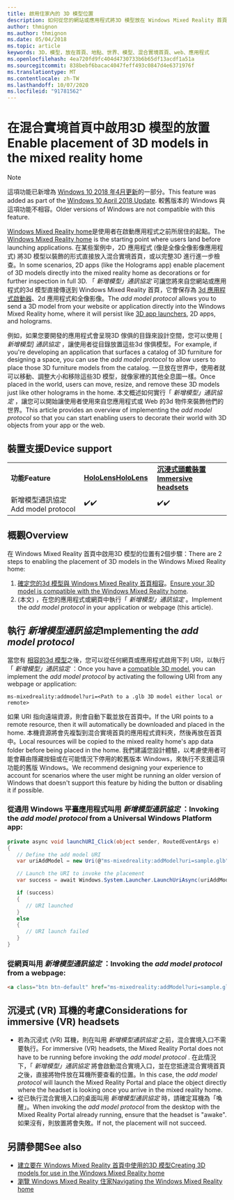 ```yaml
---
title: 啟用住家內的 3D 模型位置
description: 如何從您的網站或應用程式將3D 模型放在 Windows Mixed Reality 首頁
author: thmignon
ms.author: thmignon
ms.date: 05/04/2018
ms.topic: article
keywords: 3D，模型，放在首頁、地點、世界、模型、混合實境首頁、web、應用程式
ms.openlocfilehash: 4ea720fd9fc404d4730733b6b65df13acdf1a51a
ms.sourcegitcommit: 838bebf6bacac4047feff493c0847d4e6371976f
ms.translationtype: MT
ms.contentlocale: zh-TW
ms.lasthandoff: 10/07/2020
ms.locfileid: "91781562"
---
```

# <a name="enable-placement-of-3d-models-in-the-mixed-reality-home"></a><span data-ttu-id="d1189-104">在混合實境首頁中啟用3D 模型的放置</span><span class="sxs-lookup"><span data-stu-id="d1189-104">Enable placement of 3D models in the mixed reality home</span></span>

> [!NOTE]
> <span data-ttu-id="d1189-105">這項功能已新增為 [Windows 10 2018 年4月更新](https://docs.microsoft.com/windows/mixed-reality/enthusiast-guide/release-notes-april-2018)的一部分。</span><span class="sxs-lookup"><span data-stu-id="d1189-105">This feature was added as part of the [Windows 10 April 2018 Update](https://docs.microsoft.com/windows/mixed-reality/enthusiast-guide/release-notes-april-2018).</span></span> <span data-ttu-id="d1189-106">較舊版本的 Windows 與這項功能不相容。</span><span class="sxs-lookup"><span data-stu-id="d1189-106">Older versions of Windows are not compatible with this feature.</span></span>

<span data-ttu-id="d1189-107">[Windows Mixed Reality home](../discover/navigating-the-windows-mixed-reality-home.md)是使用者在啟動應用程式之前所居住的起點。</span><span class="sxs-lookup"><span data-stu-id="d1189-107">The [Windows Mixed Reality home](../discover/navigating-the-windows-mixed-reality-home.md) is the starting point where users land before launching applications.</span></span> <span data-ttu-id="d1189-108">在某些案例中，2D 應用程式 (像是全像全像影像應用程式) 將3D 模型以裝飾的形式直接放入混合實境首頁，或以完整3D 進行進一步檢查。</span><span class="sxs-lookup"><span data-stu-id="d1189-108">In some scenarios, 2D apps (like the Holograms app) enable placement of 3D models directly into the mixed reality home as decorations or for further inspection in full 3D.</span></span> <span data-ttu-id="d1189-109">「 *新增模型」通訊協定* 可讓您將來自您網站或應用程式的3d 模型直接傳送到 Windows Mixed Reality 首頁，它會保存為 [3d 應用程式啟動器](3d-app-launcher-design-guidance.md)、2d 應用程式和全像影像。</span><span class="sxs-lookup"><span data-stu-id="d1189-109">The *add model protocol* allows you to send a 3D model from your website or application directly into the Windows Mixed Reality home, where it will persist like [3D app launchers](3d-app-launcher-design-guidance.md), 2D apps, and holograms.</span></span> 

<span data-ttu-id="d1189-110">例如，如果您要開發的應用程式會呈現3D 傢俱的目錄來設計空間，您可以使用 [ *新增模型] 通訊協定* ，讓使用者從目錄放置這些3d 傢俱模型。</span><span class="sxs-lookup"><span data-stu-id="d1189-110">For example, if you're developing an application that surfaces a catalog of 3D furniture for designing a space, you can use the *add model protocol* to allow users to place those 3D furniture models from the catalog.</span></span> <span data-ttu-id="d1189-111">一旦放在世界中，使用者就可以移動、調整大小和移除這些3D 模型，就像家裡的其他全息圖一樣。</span><span class="sxs-lookup"><span data-stu-id="d1189-111">Once placed in the world, users can move, resize, and remove these 3D models just like other holograms in the home.</span></span> <span data-ttu-id="d1189-112">本文概述如何實行「 *新增模型」通訊協定* ，讓您可以開始讓使用者使用來自您應用程式或 Web 的3d 物件來裝飾他們的世界。</span><span class="sxs-lookup"><span data-stu-id="d1189-112">This article provides an overview of implementing the *add model protocol* so that you can start enabling users to decorate their world with 3D objects from your app or the web.</span></span>

## <a name="device-support"></a><span data-ttu-id="d1189-113">裝置支援</span><span class="sxs-lookup"><span data-stu-id="d1189-113">Device support</span></span>

<table>
    <colgroup>
    <col width="33%" />
    <col width="33%" />
    <col width="33%" />
    </colgroup>
    <tr>
        <td><span data-ttu-id="d1189-114"><strong>功能</strong></span><span class="sxs-lookup"><span data-stu-id="d1189-114"><strong>Feature</strong></span></span></td>
        <td><span data-ttu-id="d1189-115"><a href="../hololens-hardware-details.md"><strong>HoloLens</strong></a></span><span class="sxs-lookup"><span data-stu-id="d1189-115"><a href="../hololens-hardware-details.md"><strong>HoloLens</strong></a></span></span></td>
        <td><span data-ttu-id="d1189-116"><a href="../discover/immersive-headset-hardware-details.md"><strong>沉浸式頭戴裝置</strong></a></span><span class="sxs-lookup"><span data-stu-id="d1189-116"><a href="../discover/immersive-headset-hardware-details.md"><strong>Immersive headsets</strong></a></span></span></td>
    </tr>
     <tr>
        <td><span data-ttu-id="d1189-117">新增模型通訊協定</span><span class="sxs-lookup"><span data-stu-id="d1189-117">Add model protocol</span></span></td>
        <td><span data-ttu-id="d1189-118">✔️</span><span class="sxs-lookup"><span data-stu-id="d1189-118">✔️</span></span></td>
        <td><span data-ttu-id="d1189-119">✔️</span><span class="sxs-lookup"><span data-stu-id="d1189-119">✔️</span></span></td>
    </tr>
</table>

## <a name="overview"></a><span data-ttu-id="d1189-120">概觀</span><span class="sxs-lookup"><span data-stu-id="d1189-120">Overview</span></span>

<span data-ttu-id="d1189-121">在 Windows Mixed Reality 首頁中啟用3D 模型的位置有2個步驟：</span><span class="sxs-lookup"><span data-stu-id="d1189-121">There are 2 steps to enabling the placement of 3D models in the Windows Mixed Reality home:</span></span>
1. <span data-ttu-id="d1189-122">[確定您的3d 模型與 Windows Mixed Reality 首頁相容](creating-3d-models-for-use-in-the-windows-mixed-reality-home.md)。</span><span class="sxs-lookup"><span data-stu-id="d1189-122">[Ensure your 3D model is compatible with the Windows Mixed Reality home](creating-3d-models-for-use-in-the-windows-mixed-reality-home.md).</span></span>
2. <span data-ttu-id="d1189-123"> (本文) ，在您的應用程式或網頁中執行「 *新增模型」通訊協定* 。</span><span class="sxs-lookup"><span data-stu-id="d1189-123">Implement the *add model protocol* in your application or webpage (this article).</span></span>

## <a name="implementing-the-add-model-protocol"></a><span data-ttu-id="d1189-124">執行 *新增模型通訊協定*</span><span class="sxs-lookup"><span data-stu-id="d1189-124">Implementing the *add model protocol*</span></span>

<span data-ttu-id="d1189-125">當您有 [相容的3d 模型](creating-3d-models-for-use-in-the-windows-mixed-reality-home.md)之後，您可以從任何網頁或應用程式啟用下列 URI，以執行「 *新增模型」通訊協定* ：</span><span class="sxs-lookup"><span data-stu-id="d1189-125">Once you have a [compatible 3D model](creating-3d-models-for-use-in-the-windows-mixed-reality-home.md), you can implement the *add model protocol* by activating the following URI from any webpage or application:</span></span>

```
ms-mixedreality:addmodel?uri=<Path to a .glb 3D model either local or remote>
```

<span data-ttu-id="d1189-126">如果 URI 指向遠端資源，則會自動下載並放在首頁中。</span><span class="sxs-lookup"><span data-stu-id="d1189-126">If the URI points to a remote resource, then it will automatically be downloaded and placed in the home.</span></span> <span data-ttu-id="d1189-127">本機資源將會先複製到混合實境首頁的應用程式資料夾，然後再放在首頁中。</span><span class="sxs-lookup"><span data-stu-id="d1189-127">Local resources will be copied to the mixed reality home's app data folder before being placed in the home.</span></span> <span data-ttu-id="d1189-128">我們建議您設計體驗，以考慮使用者可能會藉由隱藏按鈕或在可能情況下停用的較舊版本 Windows，來執行不支援這項功能的舊版 Windows。</span><span class="sxs-lookup"><span data-stu-id="d1189-128">We recommend designing your experience to account for scenarios where the user might be running an older version of Windows that doesn't support this feature by hiding the button or disabling it if possible.</span></span> 

### <a name="invoking-the-add-model-protocol-from-a-universal-windows-platform-app"></a><span data-ttu-id="d1189-129">從通用 Windows 平臺應用程式叫用 *新增模型通訊協定* ：</span><span class="sxs-lookup"><span data-stu-id="d1189-129">Invoking the *add model protocol* from a Universal Windows Platform app:</span></span>

```C#
private async void launchURI_Click(object sender, RoutedEventArgs e)
{
   // Define the add model URI
   var uriAddModel = new Uri(@"ms-mixedreality:addModel?uri=sample.glb");

   // Launch the URI to invoke the placement
   var success = await Windows.System.Launcher.LaunchUriAsync(uriAddModel);

   if (success)
   {
      // URI launched
   }
   else
   {
      // URI launch failed
   }
}
```

### <a name="invoking-the-add-model-protocol-from-a-webpage"></a><span data-ttu-id="d1189-130">從網頁叫用 *新增模型通訊協定* ：</span><span class="sxs-lookup"><span data-stu-id="d1189-130">Invoking the *add model protocol* from a webpage:</span></span>

```html
<a class="btn btn-default" href="ms-mixedreality:addModel?uri=sample.glb"> Place 3D Model </a>
```

## <a name="considerations-for-immersive-vr-headsets"></a><span data-ttu-id="d1189-131">沉浸式 (VR) 耳機的考慮</span><span class="sxs-lookup"><span data-stu-id="d1189-131">Considerations for immersive (VR) headsets</span></span>

* <span data-ttu-id="d1189-132">若為沉浸式 (VR) 耳機，則在叫用 *新增模型通訊協定* 之前，混合實境入口不需要執行。</span><span class="sxs-lookup"><span data-stu-id="d1189-132">For immersive (VR) headsets, the Mixed Reality Portal does not have to be running before invoking the *add model protocol* .</span></span> <span data-ttu-id="d1189-133">在此情況下，「 *新增模型」通訊協定* 將會啟動混合實境入口，並在您抵達混合實境首頁之後，直接將物件放在耳機所要查看的位置。</span><span class="sxs-lookup"><span data-stu-id="d1189-133">In this case, the *add model protocol* will launch the Mixed Reality Portal and place the object directly where the headset is looking once you arrive in the mixed reality home.</span></span> 
* <span data-ttu-id="d1189-134">從已執行混合實境入口的桌面叫用 *新增模型通訊協定* 時，請確定耳機為「喚醒」。</span><span class="sxs-lookup"><span data-stu-id="d1189-134">When invoking the *add model protocol* from the desktop with the Mixed Reality Portal already running, ensure that the headset is "awake".</span></span> <span data-ttu-id="d1189-135">如果沒有，則放置將會失敗。</span><span class="sxs-lookup"><span data-stu-id="d1189-135">If not, the placement will not succeed.</span></span> 

## <a name="see-also"></a><span data-ttu-id="d1189-136">另請參閱</span><span class="sxs-lookup"><span data-stu-id="d1189-136">See also</span></span>

* [<span data-ttu-id="d1189-137">建立要在 Windows Mixed Reality 首頁中使用的3D 模型</span><span class="sxs-lookup"><span data-stu-id="d1189-137">Creating 3D models for use in the Windows Mixed Reality home</span></span>](creating-3d-models-for-use-in-the-windows-mixed-reality-home.md)
* [<span data-ttu-id="d1189-138">瀏覽 Windows Mixed Reality 住家</span><span class="sxs-lookup"><span data-stu-id="d1189-138">Navigating the Windows Mixed Reality home</span></span>](../discover/navigating-the-windows-mixed-reality-home.md)
